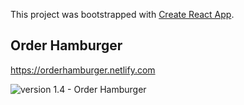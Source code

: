 This project was bootstrapped with [Create React App](https://github.com/facebook/create-react-app).


## Order Hamburger

https://orderhamburger.netlify.com

![version 1.4 - Order Hamburger](https://raw.githubusercontent.com/chanhcs/order-hamburger/master/document/hamburger.png)







